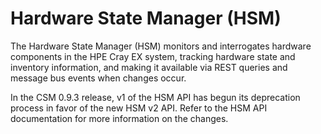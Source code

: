 # Hardware State Manager \(HSM\)

The Hardware State Manager \(HSM\) monitors and interrogates hardware components in the HPE Cray EX system, tracking hardware state and inventory information, and making it available via REST queries and message bus events when changes occur.

In the CSM 0.9.3 release, v1 of the HSM API has begun its deprecation process in favor of the new HSM v2 API. Refer to the HSM API documentation for more information on the changes.

